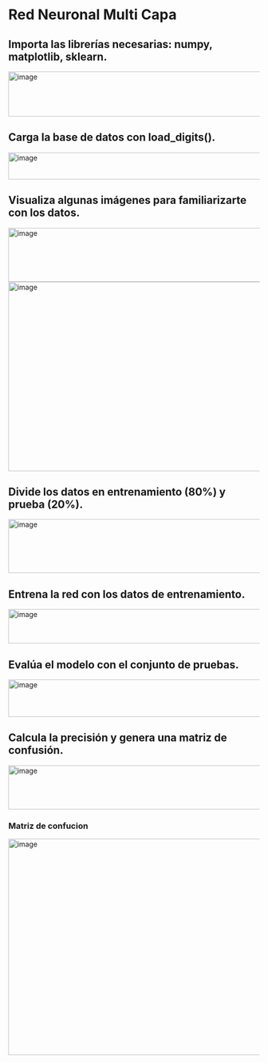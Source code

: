 # Red Neuronal Multi Capa

## Importa las librerías necesarias: numpy, matplotlib, sklearn.

<img width="527" height="90" alt="image" src="https://github.com/user-attachments/assets/8c034510-7460-4aec-9617-331108e4a85e" />

## Carga la base de datos con load_digits().

<img width="529" height="54" alt="image" src="https://github.com/user-attachments/assets/24518ec2-754c-417f-aed2-855aa3e3a540" />

## Visualiza algunas imágenes para familiarizarte con los datos.

<img width="675" height="108" alt="image" src="https://github.com/user-attachments/assets/f2ac58e3-7ae6-451a-bc0a-5d8702273aec" />

<img width="1037" height="379" alt="image" src="https://github.com/user-attachments/assets/1b2bd6ea-4a9d-43bf-ab94-39017691a807" />



## Divide los datos en entrenamiento (80%) y prueba (20%).

<img width="675" height="108" alt="image" src="https://github.com/user-attachments/assets/c4305ce7-8008-4767-a21d-884b107ef66e" />

## Entrena la red con los datos de entrenamiento.

<img width="526" height="69" alt="image" src="https://github.com/user-attachments/assets/c866b0e4-cc3d-4b9e-8543-43129a19a51d" />

## Evalúa el modelo con el conjunto de pruebas.

<img width="526" height="75" alt="image" src="https://github.com/user-attachments/assets/a6b50b66-92c9-40c7-bada-e2419e132628" />

## Calcula la precisión y genera una matriz de confusión.
<img width="531" height="88" alt="image" src="https://github.com/user-attachments/assets/b1b6ea44-ef3f-47f9-addb-1f264f1226fe" />

### Matriz de confucion 
<img width="540" height="433" alt="image" src="https://github.com/user-attachments/assets/64fab757-e636-44c5-a8e0-6198f8caf455" />













